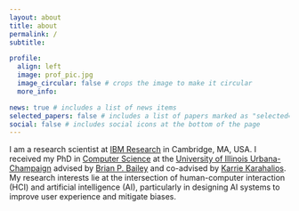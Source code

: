 ```yaml
---
layout: about
title: about
permalink: /
subtitle: 

profile:
  align: left
  image: prof_pic.jpg
  image_circular: false # crops the image to make it circular
  more_info: 

news: true # includes a list of news items
selected_papers: false # includes a list of papers marked as "selected={true}"
social: false # includes social icons at the bottom of the page
---
```


I am a research scientist at [IBM Research](https://mitibmwatsonailab.mit.edu/) in Cambridge, MA, USA. I received my PhD in [Computer Science](https://cs.illinois.edu/) at the [University of Illinois Urbana-Champaign](http://illinois.edu/) advised by [Brian P. Bailey](http://orchid.cs.illinois.edu/people/bailey/index.html) and co-advised by [Karrie Karahalios](https://cs.illinois.edu/about/people/faculty/kkarahal). My research interests lie at the intersection of human-computer interaction (HCI) and artificial intelligence (AI), particularly in designing AI systems to improve user experience and mitigate biases.

<!--
Write your biography here. Tell the world about yourself. Link to your favorite [subreddit](http://reddit.com). You can put a picture in, too. The code is already in, just name your picture `prof_pic.jpg` and put it in the `img/` folder.

Put your address / P.O. box / other info right below your picture. You can also disable any of these elements by editing `profile` property of the YAML header of your `_pages/about.md`. Edit `_bibliography/papers.bib` and Jekyll will render your [publications page](/al-folio/publications/) automatically.

Link to your social media connections, too. This theme is set up to use [Font Awesome icons](https://fontawesome.com/) and [Academicons](https://jpswalsh.github.io/academicons/), like the ones below. Add your Facebook, Twitter, LinkedIn, Google Scholar, or just disable all of them.
//-->
